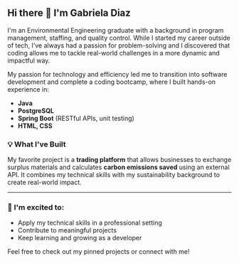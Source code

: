 ## Hi there 👋 I'm Gabriela Diaz

I'm an Environmental Engineering graduate with a background in program management, staffing, and quality control. While I started my career outside of tech, I’ve always had a passion for problem-solving and I discovered that coding allows me to tackle real-world challenges in a more dynamic and impactful way.

My passion for technology and efficiency led me to transition into software development and complete a coding bootcamp, where I built hands-on experience in:

- **Java**
- **PostgreSQL**
- **Spring Boot** (RESTful APIs, unit testing)
- **HTML, CSS**

### 💡 What I've Built
My favorite project is a **trading platform** that allows businesses to exchange surplus materials and calculates **carbon emissions saved** using an external API. It combines my technical skills with my sustainability background to create real-world impact.

---

### 🚀 I'm excited to:
- Apply my technical skills in a professional setting
- Contribute to meaningful projects
- Keep learning and growing as a developer

Feel free to check out my pinned projects or connect with me!


<!--
**Gabrieladg22/gabrieladg22** is a ✨ _special_ ✨ repository because its `README.md` (this file) appears on your GitHub profile.

Here are some ideas to get you started:

- 🔭 I’m currently working on ...
- 🌱 I’m currently learning ...
- 👯 I’m looking to collaborate on ...
- 🤔 I’m looking for help with ...
- 💬 Ask me about ...
- 📫 How to reach me: ...
- 😄 Pronouns: ...
- ⚡ Fun fact: ...
-->
